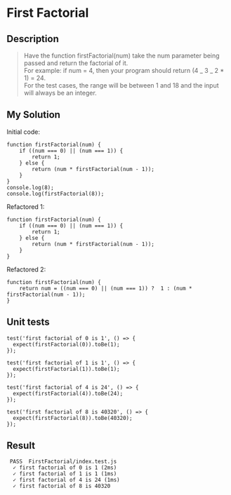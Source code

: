 # First Factorial

## Description

>Have the function firstFactorial(num) take the num parameter being passed and return the factorial of it.<br>For example: if num = 4, then your program should return (4 _ 3 _ 2 \* 1) = 24.<br> For the test cases, the range will be between 1 and 18 and the input will always be an integer.

## My Solution

Initial code:

```
function firstFactorial(num) {
	if ((num === 0) || (num === 1)) {
		return 1;
	} else {
		return (num * firstFactorial(num - 1));
	}
}
console.log(8);
console.log(firstFactorial(8));
```

Refactored 1:

```
function firstFactorial(num) {
	if ((num === 0) || (num === 1)) {
		return 1;
	} else {
		return (num * firstFactorial(num - 1));
	}
}
```

Refactored 2:
```
function firstFactorial(num) {
	return num = ((num === 0) || (num === 1)) ?  1 : (num * firstFactorial(num - 1));
}
```
## Unit tests

```
test('first factorial of 0 is 1', () => {
  expect(firstFactorial(0)).toBe(1);
});

test('first factorial of 1 is 1', () => {
  expect(firstFactorial(1)).toBe(1);
});

test('first factorial of 4 is 24', () => {
  expect(firstFactorial(4)).toBe(24);
});

test('first factorial of 8 is 40320', () => {
  expect(firstFactorial(8)).toBe(40320);
});
```
## Result

```
 PASS  FirstFactorial/index.test.js
  ✓ first factorial of 0 is 1 (2ms)
  ✓ first factorial of 1 is 1 (1ms)
  ✓ first factorial of 4 is 24 (1ms)
  ✓ first factorial of 8 is 40320
```
